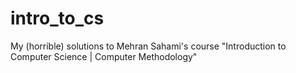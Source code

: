 intro_to_cs
===========

My (horrible) solutions to Mehran Sahami's course "Introduction to Computer Science | Computer Methodology"
